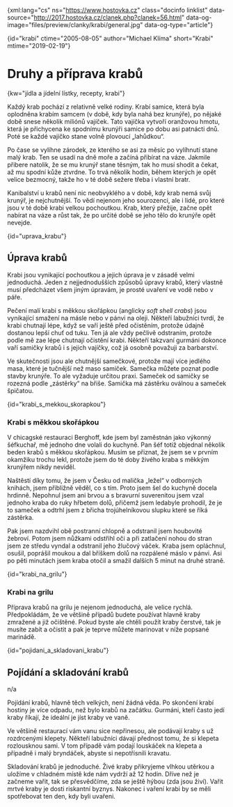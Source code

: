 
{xml:lang="cs" ns="https://www.hostovka.cz" class="docinfo linklist" data-source="http://2017.hostovka.cz/clanek.php?clanek=56.html" data-og-image="files/preview/clanky/krabi/general.jpg" data-og-type="article"}

{id="krabi" ctime="2005-08-05" author="Michael Klíma" short="Krabi" mtime="2019-02-19"}

# Druhy a příprava krabů

{kw="jídla a jídelní lístky, recepty, krabi"}

Každý krab pochází z relativně velké rodiny. Krabí samice, která byla oplodněna krabím samcem (v době, kdy byla nahá bez krunýře), po nějaké době snese několik miliónů vajíček. Tato vajíčka vytvoří oranžovou hmotu, která je přichycena ke spodnímu krunýři samice po dobu asi patnácti dnů. Poté se každé vajíčko stane volně plovoucí „lahůdkou“.

Po čase se vylíhne zárodek, ze kterého se asi za měsíc po vylíhnutí stane malý krab. Ten se usadí na dně moře a začíná přibírat na váze. Jakmile přibere natolik, že se mu krunýř stane těsným, tak ho musí shodit a čekat, až mu spodní kůže ztvrdne. To trvá několik hodin, během kterých je opět velice bezmocný, takže ho v té době sežere třeba i vlastní bratr.

Kanibalství u krabů není nic neobvyklého a v době, kdy krab nemá svůj krunýř, je nejchutnější. To vědí nejenom jeho sourozenci, ale i lidé, pro které jsou v té době krabi velkou pochoutkou. Krab, který přežije, začne opět nabírat na váze a růst tak, že po určité době se jeho tělo do krunýře opět nevejde.

{id="uprava_krabu"}

## Úprava krabů

Krabi jsou vynikající pochoutkou a jejich úprava je v zásadě velmi jednoduchá. Jeden z nejjednodušších způsobů úpravy krabů, který vlastně musí předcházet všem jiným úpravám, je prosté uvaření ve vodě nebo v páře.

Pečení malí krabi s měkkou skořápkou (anglicky _soft shell crabs_) jsou vynikající smažení na másle nebo v pánvi na oleji. Někteří labužníci tvrdí, že krabi chutnají lépe, když se vaří ještě před očistěním, protože údajně dostanou lepší chuť od tuku. Ten já ale vždy pečlivě odstraním, protože podle mě zae lépe chutnají očistění krabi. Někteří takzvaní gurmáni dokonce vaří samičky krabů i s jejich vajíčky, což já osobně považuji za barbarství.

Ve skutečnosti jsou ale chutnější samečkové, protože mají více jedlého masa, které je tučnější než maso samiček. Samečka můžete poznat podle stavby krunýře. To ale vyžaduje určitou praxi. Sameček od samičky se rozezná podle „zástěrky“ na břiše. Samička má zástěrku oválnou a sameček špičatou.

{id="krabi\_s\_mekkou_skorapkou"}

### Krabi s měkkou skořápkou

V chicagské restauraci Berghoff, kde jsem byl zaměstnán jako výkonný šéfkuchař, mě jednoho dne volali do kuchyně. Pan šéf totiž objednal několik beden krabů s měkkou skořápkou. Musím se přiznat, že jsem se v prvním okamžiku trochu lekl, protože jsem do té doby živého kraba s měkkým krunýřem nikdy neviděl.

Naštěstí díky tomu, že jsem v Česku od malička „ležel“ v odborných knihách, jsem přibližně věděl, co s tím. Proto jsem šel do kuchyně docela hrdinně. Nepohnul jsem ani brvou a s bravurní suverenitou jsem vzal jednoho kraba do ruky hřbetem dolů, přičemž jsem ledabyle prohodil, že je to sameček a odtrhl jsem z břicha trojúhelníkovou slupku které se říká zástěrka.

Pak jsem nazdvihl obě postranní chlopně a odstranil jsem houbovité žebroví. Potom jsem nůžkami odstřihl oči a při zatlačení nohou do stran jsem ze středu vyndal a odstranil jeho žlučový váček. Kraba jsem opláchnul, osušil, poprášil moukou a dal bříškem dolů na rozpálené máslo v pánvi. Asi po pěti minutách jsem kraba otočil a smažil dalších 5 minut na druhé straně.

{id="krabi\_na\_grilu"}

### Krabi na grilu

Příprava krabů na grilu je nejenom jednoduchá, ale velice rychlá. Předpokládám, že ve většině případů budete používat hlavně kraby zmražené a již očištěné. Pokud byste ale chtěli použít kraby čerstvé, tak je musíte zabít a očistit a pak je teprve můžete marinovat v níže popsané marinádě.

{id="pojidani\_a\_skladovani_krabu"}

## Pojídání a skladování krabů

n/a

Pojídání krabů, hlavně těch velkých, není žádná věda. Po skončení krabí hostiny je více odpadu, než bylo krabů na začátku. Gurmáni, kteří často jedí kraby říkají, že ideální je jíst kraby ve vaně.

Ve většině restaurací vám vanu sice nepřinesou, ale podávají kraby s už rozdrcenými klepety. Někteří labužníci dávají přednost tomu, že si klepeta rozlousknou sami. V tom případě vám podají louskáček na klepeta a případně i malý bryndáček, abyste si nepotřísnili kravatu.

Skladování krabů je jednoduché. Živé kraby přikryjeme vlhkou utěrkou a uložíme v chladném místě kde nám vydrží až 12 hodin. Dříve než je začneme vařit, tak se přesvědčíme, zda se ještě hýbou (zda jsou živí). Vařit mrtvé kraby je dosti riskantní byznys. Nakonec i vaření krabi by se měli spotřebovat ten den, kdy byli uvařeni.

